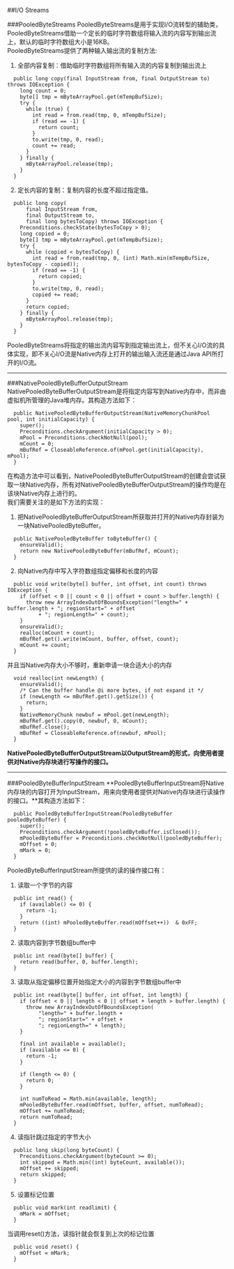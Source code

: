 ##I/O Streams

###PooledByteStreams
PooledByteStreams是用于实现I/O流转型的辅助类，PooledByteStreams借助一个定长的临时字符数组将输入流的内容写到输出流上，默认的临时字符数组大小是16KB。   
PooledByteStreams提供了两种输入输出流的复制方法:   

1. 全部内容复制：借助临时字符数组将所有输入流的内容复制到输出流上
```
  public long copy(final InputStream from, final OutputStream to) throws IOException {
    long count = 0;
    byte[] tmp = mByteArrayPool.get(mTempBufSize);
    try {
      while (true) {
        int read = from.read(tmp, 0, mTempBufSize);
        if (read == -1) {
          return count;
        }
        to.write(tmp, 0, read);
        count += read;
      }
    } finally {
      mByteArrayPool.release(tmp);
    }
  }
```

2. 定长内容的复制：复制内容的长度不超过指定值。
```
  public long copy(
      final InputStream from,
      final OutputStream to,
      final long bytesToCopy) throws IOException {
    Preconditions.checkState(bytesToCopy > 0);
    long copied = 0;
    byte[] tmp = mByteArrayPool.get(mTempBufSize);
    try {
      while (copied < bytesToCopy) {
        int read = from.read(tmp, 0, (int) Math.min(mTempBufSize, bytesToCopy - copied));
        if (read == -1) {
          return copied;
        }
        to.write(tmp, 0, read);
        copied += read;
      }
      return copied;
    } finally {
      mByteArrayPool.release(tmp);
    }
  }
```
PooledByteStreams将指定的输出流内容写到指定输出流上，但不关心I/O流的具体实现，即不关心I/O流是Native内存上打开的输出输入流还是通过Java API所打开的I/O流。
___
###NativePooledByteBufferOutputStream
NativePooledByteBufferOutputStream是将指定内容写到Native内存中，而非由虚拟机所管理的Java堆内存。其构造方法如下：
```
  public NativePooledByteBufferOutputStream(NativeMemoryChunkPool pool, int initialCapacity) {
    super();
    Preconditions.checkArgument(initialCapacity > 0);
    mPool = Preconditions.checkNotNull(pool);
    mCount = 0;
    mBufRef = CloseableReference.of(mPool.get(initialCapacity), mPool);
  }
```
在构造方法中可以看到，NativePooledByteBufferOutputStream的创建会尝试获取一块Native内存，所有对NativePooledByteBufferOutputStream的操作均是在该块Native内存上进行的。   
我们需要关注的是如下方法的实现：   

1. 把NativePooledByteBufferOutputStream所获取并打开的Native内存封装为一块NativePooledByteBuffer。
```
  public NativePooledByteBuffer toByteBuffer() {
    ensureValid();
    return new NativePooledByteBuffer(mBufRef, mCount);
  }
```

2. 向Native内存中写入字符数组指定偏移和长度的内容
```
  public void write(byte[] buffer, int offset, int count) throws IOException {
    if (offset < 0 || count < 0 || offset + count > buffer.length) {
      throw new ArrayIndexOutOfBoundsException("length=" + buffer.length + "; regionStart=" + offset
          + "; regionLength=" + count);
    }
    ensureValid();
    realloc(mCount + count);
    mBufRef.get().write(mCount, buffer, offset, count);
    mCount += count;
  }
```
并且当Native内存大小不够时，重新申请一块合适大小的内存
```
  void realloc(int newLength) {
    ensureValid();
    /* Can the buffer handle @i more bytes, if not expand it */
    if (newLength <= mBufRef.get().getSize()) {
      return;
    }
    NativeMemoryChunk newbuf = mPool.get(newLength);
    mBufRef.get().copy(0, newbuf, 0, mCount);
    mBufRef.close();
    mBufRef = CloseableReference.of(newbuf, mPool);
  }
```
**NativePooledByteBufferOutputStream以OutputStream的形式，向使用者提供对Native内存块进行写操作的接口。**
___
###PooledByteBufferInputStream
**PooledByteBufferInputStream将Native内存块的内容打开为InputStream，用来向使用者提供对Native内存块进行读操作的接口。**其构造方法如下：
```
  public PooledByteBufferInputStream(PooledByteBuffer pooledByteBuffer) {
    super();
    Preconditions.checkArgument(!pooledByteBuffer.isClosed());
    mPooledByteBuffer = Preconditions.checkNotNull(pooledByteBuffer);
    mOffset = 0;
    mMark = 0;
  }
```
PooledByteBufferInputStream所提供的读的操作接口有：   

1. 读取一个字节的内容
```
  public int read() {
    if (available() <= 0) {
      return -1;
    }
    return ((int) mPooledByteBuffer.read(mOffset++))  & 0xFF;
  }
```

2. 读取内容到字节数组buffer中
```
  public int read(byte[] buffer) {
    return read(buffer, 0, buffer.length);
  }
```

3. 读取从指定偏移位置开始指定大小的内容到字节数组buffer中
```
  public int read(byte[] buffer, int offset, int length) {
    if (offset < 0 || length < 0 || offset + length > buffer.length) {
      throw new ArrayIndexOutOfBoundsException(
          "length=" + buffer.length +
          "; regionStart=" + offset +
          "; regionLength=" + length);
    }

    final int available = available();
    if (available <= 0) {
      return -1;
    }

    if (length <= 0) {
      return 0;
    }

    int numToRead = Math.min(available, length);
    mPooledByteBuffer.read(mOffset, buffer, offset, numToRead);
    mOffset += numToRead;
    return numToRead;
  }
```

4. 读指针跳过指定的字节大小
```
  public long skip(long byteCount) {
    Preconditions.checkArgument(byteCount >= 0);
    int skipped = Math.min((int) byteCount, available());
    mOffset += skipped;
    return skipped;
  }
```

5. 设置标记位置
```
  public void mark(int readlimit) {
    mMark = mOffset;
  }
```
当调用reset()方法，读指针就会恢复到上次的标记位置
```
  public void reset() {
    mOffset = mMark;
  }
```